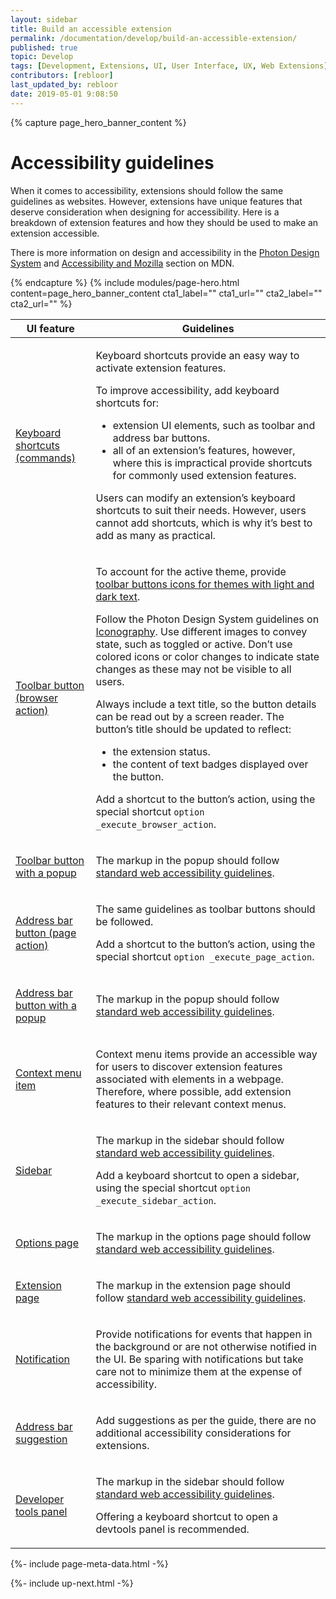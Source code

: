 ```yaml
---
layout: sidebar
title: Build an accessible extension
permalink: /documentation/develop/build-an-accessible-extension/
published: true
topic: Develop
tags: [Development, Extensions, UI, User Interface, UX, Web Extensions]
contributors: [rebloor]
last_updated_by: rebloor
date: 2019-05-01 9:08:50
---
```


<!-- Page Hero Banner -->

{% capture page_hero_banner_content %}

# Accessibility guidelines

When it comes to accessibility, extensions should follow the same guidelines as websites. However, extensions have unique features that deserve consideration when designing for accessibility. Here is a breakdown of extension features and how they should be used to make an extension accessible.

There is more information on design and accessibility in the [Photon Design System](https://design.firefox.com/photon/) and [Accessibility and Mozilla](https://developer.mozilla.org/docs/Mozilla/Accessibility) section on MDN.

{% endcapture %}
{% include modules/page-hero.html
    content=page_hero_banner_content
    cta1_label=""
    cta1_url=""
    cta2_label=""
    cta2_url=""
%}

<!-- END: Page Hero Banner -->

<!-- Single Column Body Module -->

<section class="module">
<article class="module-content grid-x grid-padding-x">
<div class="cell small-12" markdown="1">

<table>
<thead>
<tr>
<th>UI feature</th>
<th>Guidelines</th>
</tr>
</thead>
<tbody>
<tr>
<td markdown="1">

[Keyboard shortcuts (commands)](https://developer.mozilla.org/docs/Mozilla/Add-ons/WebExtensions/manifest.json/commands)

</td>
<td markdown="1">

Keyboard shortcuts provide an easy way to activate extension features.

To improve accessibility, add keyboard shortcuts for:

- extension UI elements, such as toolbar and address bar buttons.
- all of an extension’s features, however, where this is impractical provide shortcuts for commonly used extension features.

<p class="note">Users can modify an extension’s keyboard shortcuts to suit their needs. However, users cannot add shortcuts, which is why it’s best to add as many as practical.</p>

</td>
</tr>
<tr>
<td markdown="1">

[Toolbar button (browser action)](https://developer.mozilla.org/docs/Mozilla/Add-ons/WebExtensions/user_interface/Browser_action)

</td>
<td markdown="1">

To account for the active theme, provide [toolbar buttons icons for themes with light and dark text](https://developer.mozilla.org/docs/Mozilla/Add-ons/WebExtensions/manifest.json/browser_action#theme_icons).

Follow the Photon Design System guidelines on [Iconography](https://design.firefox.com/photon/visuals/iconography.html). Use different images to convey state, such as toggled or active. Don’t use colored icons or color changes to indicate state changes as these may not be visible to all users.

Always include a text title, so the button details can be read out by a screen reader. The button’s title should be updated to reflect:

- the extension status.
- the content of text badges displayed over the button.

Add a shortcut to the button’s action, using the special shortcut `option _execute_browser_action`.

</td>
</tr>
<tr>
<td markdown="1">

[Toolbar button with a popup](https://developer.mozilla.org/docs/Mozilla/Add-ons/WebExtensions/user_interface/Popups)

</td>
<td markdown="1">

The markup in the popup should follow [standard web accessibility guidelines](https://developer.mozilla.org/docs/Web/Accessibility).

</td>
</tr>
<tr>
<td markdown="1">

[Address bar button (page action)](https://developer.mozilla.org/docs/Mozilla/Add-ons/WebExtensions/user_interface/Page_actions)

</td>
<td markdown="1">

The same guidelines as toolbar buttons should be followed.

Add a shortcut to the button’s action, using the special shortcut `option _execute_page_action`.

</td>
</tr>
<tr>
<td markdown="1">

[Address bar button with a popup](https://developer.mozilla.org/docs/Mozilla/Add-ons/WebExtensions/user_interface/Popups)

</td>
<td markdown="1">

The markup in the popup should follow [standard web accessibility guidelines](https://developer.mozilla.org/docs/Web/Accessibility).

</td>
</tr>
<tr>
<td markdown="1">

[Context menu item](https://developer.mozilla.org/docs/Mozilla/Add-ons/WebExtensions/user_interface/Context_menu_items)

</td>
<td markdown="1">

Context menu items provide an accessible way for users to discover extension features associated with elements in a webpage. Therefore, where possible, add extension features to their relevant context menus.

</td>
</tr>
<tr>
<td markdown="1">

[Sidebar](https://developer.mozilla.org/docs/Mozilla/Add-ons/WebExtensions/user_interface/Sidebars)

</td>
<td markdown="1">

The markup in the sidebar should follow [standard web accessibility guidelines](https://developer.mozilla.org/docs/Web/Accessibility).

Add a keyboard shortcut to open a sidebar, using the special shortcut `option _execute_sidebar_action`.

</td>
</tr>
<tr>
<td markdown="1">

[Options page](https://developer.mozilla.org/docs/Mozilla/Add-ons/WebExtensions/user_interface/Options_pages)

</td>
<td markdown="1">

The markup in the options page should follow [standard web accessibility guidelines](https://developer.mozilla.org/docs/Web/Accessibility).

</td>
</tr>
<tr>
<td markdown="1">

[Extension page](https://developer.mozilla.org/docs/Mozilla/Add-ons/WebExtensions/user_interface/Extension_pages)

</td>
<td markdown="1">

The markup in the extension page should follow [standard web accessibility guidelines](https://developer.mozilla.org/docs/Web/Accessibility).

</td>
</tr>
<tr>

<td markdown="1">

[Notification](https://developer.mozilla.org/docs/Mozilla/Add-ons/WebExtensions/user_interface/Notifications)

</td>
<td markdown="1">

Provide notifications for events that happen in the background or are not otherwise notified in the UI. Be sparing with notifications but take care not to minimize them at the expense of accessibility.

</td>
</tr>
<tr>
<td markdown="1">

[Address bar suggestion](https://developer.mozilla.org/docs/Mozilla/Add-ons/WebExtensions/user_interface/Omnibox)

</td>
<td markdown="1">

Add suggestions as per the guide, there are no additional accessibility considerations for extensions.

</td>
</tr>
<tr>
<td markdown="1">

[Developer tools panel](https://developer.mozilla.org/docs/Mozilla/Add-ons/WebExtensions/user_interface/devtools_panels)

</td>
<td markdown="1">

The markup in the sidebar should follow [standard web accessibility guidelines](https://developer.mozilla.org/docs/Web/Accessibility).

Offering a keyboard shortcut to open a devtools panel is recommended.

</td>
</tr>
</tbody>
</table>

</div>
</article>
</section>

<!-- END: Single Column Body Module -->

<!-- Meta Data -->

{%- include page-meta-data.html -%}

<!-- END: Meta Data -->

<!-- Up Next -->

{%- include up-next.html -%}

<!-- END: Up Next -->
